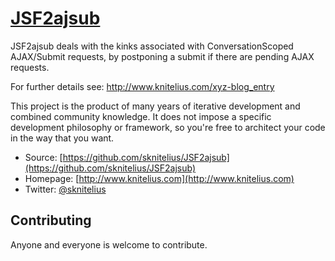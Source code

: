 # [JSF2ajsub](http://www.knitelius.com)

JSF2ajsub deals with the kinks associated with ConversationScoped AJAX/Submit requests,
by postponing a submit if there are pending AJAX requests.

For further details see: http://www.knitelius.com/xyz-blog_entry

This project is the product of many years of iterative development and combined
community knowledge. It does not impose a specific development philosophy or
framework, so you're free to architect your code in the way that you want.

* Source: [https://github.com/sknitelius/JSF2ajsub](https://github.com/sknitelius/JSF2ajsub)
* Homepage: [http://www.knitelius.com](http://www.knitelius.com)
* Twitter: [@sknitelius](https://twitter.com/sknitelius)



## Contributing

Anyone and everyone is welcome to contribute.
